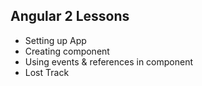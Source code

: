 ## Angular 2 Lessons

- Setting up App
- Creating component
- Using events & references in component
- Lost Track